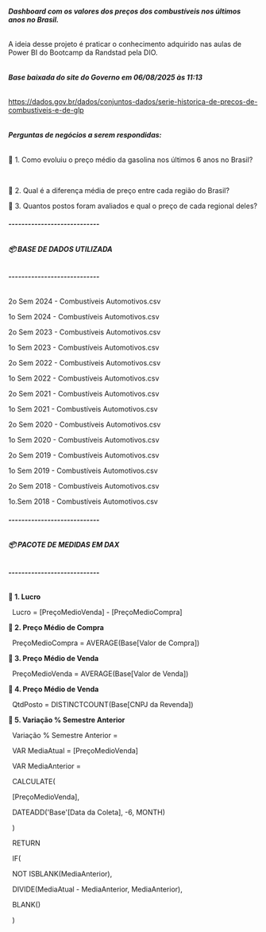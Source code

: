 ###### **Dashboard com os valores dos preços dos combustíveis nos últimos anos no Brasil.**



A ideia desse projeto é praticar o conhecimento adquirido nas aulas de Power BI do Bootcamp da Randstad pela DIO.



###### 

###### **Base baixada do site do Governo em 06/08/2025 às 11:13**



https://dados.gov.br/dados/conjuntos-dados/serie-historica-de-precos-de-combustiveis-e-de-glp



###### 

###### **Perguntas de negócios a serem respondidas:**



📌 1. Como evoluiu o preço médio da gasolina nos últimos 6 anos no Brasil?

&nbsp;

📌 2. Qual é a diferença média de preço entre cada região do Brasil?



📌 3. Quantos postos foram avaliados e qual o preço de cada regional deles?





###### **----------------------------**

###### **📦 BASE DE DADOS UTILIZADA**

###### **----------------------------**



2o Sem 2024 - Combustíveis Automotivos.csv

1o Sem 2024 - Combustíveis Automotivos.csv

2o Sem 2023 - Combustíveis Automotivos.csv

1o Sem 2023 - Combustíveis Automotivos.csv

2o Sem 2022 - Combustíveis Automotivos.csv

1o Sem 2022 - Combustíveis Automotivos.csv

2o Sem 2021 - Combustíveis Automotivos.csv

1o Sem 2021 - Combustíveis Automotivos.csv

2o Sem 2020 - Combustíveis Automotivos.csv

1o Sem 2020 - Combustíveis Automotivos.csv

2o Sem 2019 - Combustíveis Automotivos.csv

1o Sem 2019 - Combustíveis Automotivos.csv

2o Sem 2018 - Combustíveis Automotivos.csv

1o.Sem 2018 - Combustíveis Automotivos.csv



###### **----------------------------**

###### **📦 PACOTE DE MEDIDAS EM DAX**

###### **----------------------------**



**📌 1. Lucro**


&nbsp;	Lucro = \[PreçoMedioVenda] - \[PreçoMedioCompra]



**📌 2. Preço Médio de Compra**



&nbsp;	PreçoMedioCompra = AVERAGE(Base\[Valor de Compra])



**📌 3. Preço Médio de Venda**



&nbsp;	PreçoMedioVenda = AVERAGE(Base\[Valor de Venda])



**📌 4. Preço Médio de Venda**



&nbsp;	QtdPosto = DISTINCTCOUNT(Base\[CNPJ da Revenda])



**📌 5. Variação % Semestre Anterior**



&nbsp;	Variação % Semestre Anterior = 

&nbsp;	VAR MediaAtual = \[PreçoMedioVenda]

&nbsp;	VAR MediaAnterior = 

&nbsp;	    CALCULATE(

&nbsp;       	\[PreçoMedioVenda],

&nbsp;	        DATEADD('Base'\[Data da Coleta], -6, MONTH)

&nbsp;	    )

&nbsp;	RETURN

&nbsp;	IF(

&nbsp;	    NOT ISBLANK(MediaAnterior),

&nbsp;	    DIVIDE(MediaAtual - MediaAnterior, MediaAnterior),

&nbsp;	    BLANK()

&nbsp;	)




